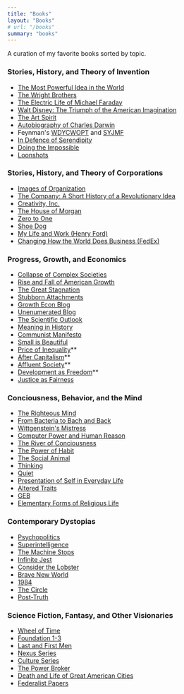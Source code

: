 ```yaml
---
title: "Books" 
layout: "Books"
# url: "/books"
summary: "books"
---
```


A curation of my favorite books sorted by topic.

### Stories, History, and Theory of Invention

- [The Most Powerful Idea in the World](https://amzn.com/B0036S49WS)
- [The Wright Brothers](https://amzn.com/B00LD1RWP6)
- [The Electric Life of Michael Faraday](https://amzn.com/0802714706)
- [Walt Disney: The Triumph of the American Imagination](https://amzn.com/B000MAH7N6)
- [The Art Spirit](https://amzn.com/0465002633)
- [Autobiography of Charles Darwin](https://amzn.com/0393310698)
- Feynman's [WDYCWOPT](https://amzn.com/0393355640) and [SYJMF](https://amzn.com/0393355624)
- [In Defence of Serendipity](https://amzn.com/1910924342)
- [Doing the Impossible](https://amzn.com/1461437008)
- [Loonshots](https://amzn.com/1250185963)

### Stories, History, and Theory of Corporations

- [Images of Organization](https://amzn.com/1412939798)
- [The Company: A Short History of a Revolutionary Idea](https://amzn.com/0812972872)
- [Creativity, Inc.](https://amzn.com/0812993012)
- [The House of Morgan](https://amzn.com/0802144659)
- [Zero to One](https://amzn.com/0804139296)
- [Shoe Dog](https://amzn.com/1501135929/)
- [My Life and Work (Henry Ford)](https://amzn.com/1545549117)
- [Changing How the World Does Business (FedEx)](https://amzn.com/1576754138)

### Progress, Growth, and Economics

- [Collapse of Complex Societies](https://amzn.com/052138673X)
- [Rise and Fall of American Growth](https://amzn.com/153661825X)
- [The Great Stagnation](https://amzn.com/0525952713)
- [Stubborn Attachments](https://amzn.com/1732265135)
- [Growth Econ Blog](https://growthecon.com/)
- [Unenumerated Blog](http://unenumerated.blogspot.com/)
- [The Scientific Outlook](https://amzn.com/0415474620)
- [Meaning in History](https://amzn.com/0226495558)
- [Communist Manifesto](https://amzn.com/0717802418)
- [Small is Beautiful](https://amzn.com/0061997765)
- [Price of Inequality](https://amzn.com/0393345068)\*\*
- [After Capitalism](https://amzn.com/0742564983)\*\*
- [Affluent Society](https://amzn.com/0395925002)\*\*
- [Development as Freedom](https://amzn.com/0385720270)\*\*
- [Justice as Fairness](https://amzn.com/0674005112)

### Conciousness, Behavior, and the Mind

- [The Righteous Mind](https://amzn.com/0307455777)
- [From Bacteria to Bach and Back](https://amzn.com/0393355500)
- [Wittgenstein's Mistress](https://amzn.com/1564782115)
- [Computer Power and Human Reason](https://amzn.com/0716704641)
- [The River of Conciousness](https://amzn.com/0804171009)
- [The Power of Habit](https://amzn.com/081298160X)
- [The Social Animal](https://amzn.com/0812979370)
- [Thinking](https://amzn.com/0062258540)
- [Quiet](https://amzn.com/0307352153)
- [Presentation of Self in Everyday Life](https://amzn.com/0385094027)
- [Altered Traits](https://amzn.com/0399184384)
- [GEB](https://amzn.com/0465026567)
- [Elementary Forms of Religious Life](https://amzn.com/0199540128)

### Contemporary Dystopias

- [Psychopolitics](https://www.amazon.com/Psychopolitics-Neoliberalism-New-Technologies-Power/dp/1784785776)
- [Superintelligence](https://amzn.com/1501227742)
- [The Machine Stops](https://amzn.com/1978262523)
- [Infinite Jest](https://amzn.com/0316066524)
- [Consider the Lobster](https://amzn.com/0316013323)
- [Brave New World](https://amazon.com/0060850523)
- [1984](https://amzn.com/0451524934)
- [The Circle](https://amzn.com/0345807294)
- [Post-Truth](https://amzn.com/0262535041)

### Science Fiction, Fantasy, and Other Visionaries

- [Wheel of Time](https://amzn.com/B07F7MLR2R)
- [Foundation 1-3](https://amzn.com/0307593967)
- [Last and First Men](https://amzn.com/1494840170)
- [Nexus Series](https://amzn.com/0857665502)
- [Culture Series](https://amzn.com/031600538X)
- [The Power Broker](https://amzn.com/0394720245)
- [Death and Life of Great American Cities](https://amzn.com/067974195X)
- [Federalist Papers](https://amzn.com/0692528318)
